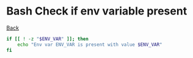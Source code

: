 # Bash Check if env variable present

[Back](./bash.md)

```bash
if [[ ! -z "$ENV_VAR" ]]; then
    echo "Env var ENV_VAR is present with value $ENV_VAR"
fi
```
